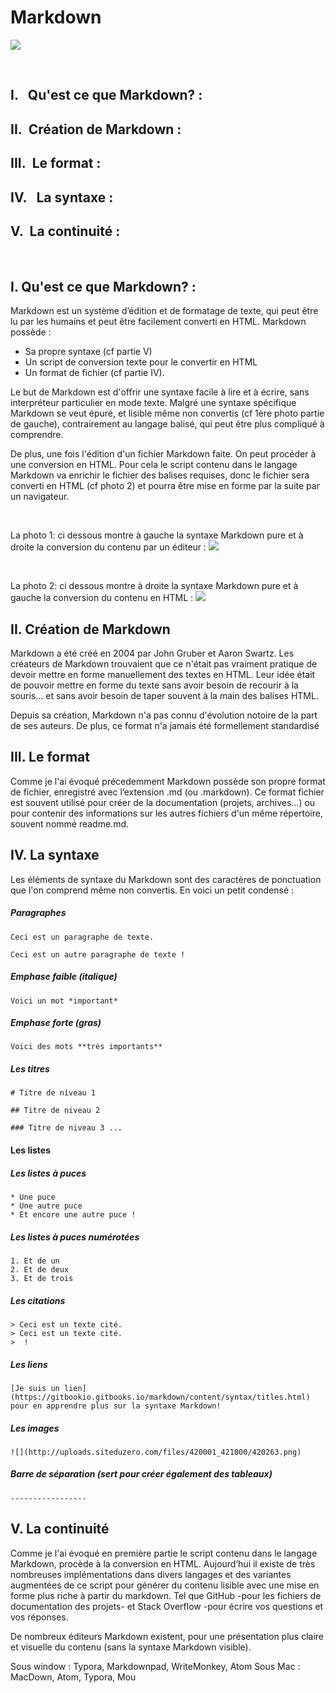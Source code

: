 # Markdown 

![](http://kirkstrobeck.github.io/whatismarkdown.com/img/markdown.png)

&nbsp;
&nbsp;
&nbsp;
&nbsp;

## I.&nbsp;&nbsp;&nbsp;Qu'est ce que Markdown? :
## II.&nbsp;&nbsp;Création de Markdown :
## III.&nbsp;&nbsp;Le format :
## IV.&nbsp;&nbsp;&nbsp;La syntaxe : 
## V.&nbsp;&nbsp;La continuité : 

&nbsp;
&nbsp;
&nbsp;
&nbsp;


## I. Qu'est ce que Markdown? : 

Markdown est un système d’édition et de formatage de texte, qui peut être lu par les humains et peut être facilement converti en HTML. Markdown possède :

* Sa propre syntaxe (cf partie V)
* Un script de conversion texte pour le convertir en HTML 
* Un format de fichier (cf partie IV).

Le but de Markdown est d'offrir une syntaxe facile à lire et à écrire, sans interpréteur particulier en mode texte. Malgré une syntaxe spécifique Markdown se veut épuré, et lisible même non convertis (cf 1ère photo partie de gauche), contrairement au langage balisé, qui peut être plus compliqué à comprendre.

De plus, une fois l'édition d'un fichier Markdown faite. On peut procéder à une conversion en HTML. Pour cela le script contenu dans le langage Markdown va enrichir le fichier des balises requises, donc le fichier sera converti en HTML (cf photo 2) et pourra être mise en forme par la suite par un navigateur.


&nbsp;
&nbsp;
&nbsp;
&nbsp;

La photo 1: ci dessous montre à gauche la syntaxe Markdown pure et à droite la conversion du contenu par un éditeur :
![](https://gitbookio.gitbooks.io/markdown/content/assets/preview.png)

&nbsp;
&nbsp;
&nbsp;
&nbsp;

La photo 2: ci dessous montre à droite la syntaxe Markdown pure et à gauche la conversion du contenu en HTML :
![](http://tekeye.uk/md_cms/images/online-html-to-markdown.png)


## II. Création de Markdown 

Markdown a été créé en 2004 par John Gruber et Aaron Swartz. Les créateurs de Markdown trouvaient que ce n'était pas vraiment pratique de devoir mettre en forme manuellement des textes en HTML. Leur idée était de pouvoir mettre en forme du texte sans avoir besoin de recourir à la souris… et sans avoir besoin de taper souvent à la main des balises HTML. 

Depuis sa création, Markdown n'a pas connu d'évolution notoire de la part de ses auteurs. De plus, ce format n'a jamais été formellement standardisé


## III. Le format 

Comme je l'ai évoqué précedemment Markdown possède son propre format de fichier, enregistré avec l’extension .md (ou .markdown).
Ce format fichier est souvent utilisé pour créer de la documentation (projets, archives...) ou pour contenir des informations sur les autres fichiers d'un même répertoire, souvent nommé readme.md. 



## IV. La syntaxe

Les éléments de syntaxe du Markdown sont des caractères de ponctuation que l'on comprend même non convertis. En voici un petit condensé : 

##### Paragraphes

```
Ceci est un paragraphe de texte.

Ceci est un autre paragraphe de texte !

```

##### Emphase faible (italique)

```
Voici un mot *important* 
```

##### Emphase forte (gras)

```
Voici des mots **très importants**
```

##### Les titres

```
# Titre de niveau 1

## Titre de niveau 2

### Titre de niveau 3 ...
```

#### Les listes
##### Les listes à puces

```
* Une puce
* Une autre puce
* Et encore une autre puce !

```
##### Les listes à puces numérotées

```
1. Et de un
2. Et de deux
3. Et de trois

```

##### Les citations

```
> Ceci est un texte cité.
> Ceci est un texte cité.
>  !

```

##### Les liens

```
[Je suis un lien](https://gitbookio.gitbooks.io/markdown/content/syntax/titles.html) 
pour en apprendre plus sur la syntaxe Markdown!
```

##### Les images

```
![](http://uploads.siteduzero.com/files/420001_421000/420263.png)
```

##### Barre de séparation (sert pour créer également des tableaux)

```
-----------------
```




## V. La continuité

Comme je l'ai évoqué en première partie le script contenu dans le langage Markdown, procède à la conversion en HTML.
Aujourd’hui il existe de très nombreuses implémentations dans divers langages et des variantes augmentées de ce script pour générer du contenu lisible avec une mise en forme plus riche à partir du markdown. Tel que GitHub -pour les fichiers de documentation des projets- et Stack Overflow -pour écrire vos questions et vos réponses.


De nombreux éditeurs Markdown existent, pour une présentation plus claire et visuelle du contenu (sans la syntaxe Markdown visible).

Sous window : Typora, Markdownpad, WriteMonkey, Atom
Sous Mac : MacDown, Atom, Typora, Mou


